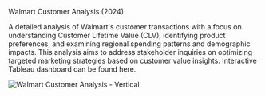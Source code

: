 Walmart Customer Analysis (2024)

A detailed analysis of Walmart's customer transactions with a focus on understanding
Customer Lifetime Value (CLV), identifying product preferences, and examining regional
spending patterns and demographic impacts. This analysis aims to address stakeholder
inquiries on optimizing targeted marketing strategies based on customer value insights.
Interactive Tableau dashboard can be found here.


![Walmart Customer Analysis - Vertical](https://github.com/user-attachments/assets/18644858-96b1-44c9-bf23-c79a271284cd)
